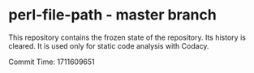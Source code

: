 # perl-file-path - master branch

This repository contains the frozen state of the repository.
Its history is cleared. It is used only for static code
analysis with Codacy.

Commit Time: 1711609651